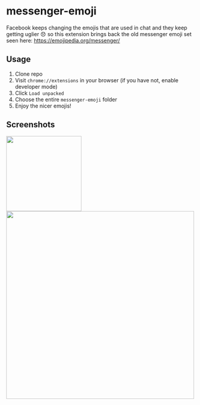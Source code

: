 # messenger-emoji

Facebook keeps changing the emojis that are used in chat and they keep getting uglier 😞 so this extension brings back the old messenger emoji set seen here: https://emojipedia.org/messenger/

## Usage

1. Clone repo
2. Visit `chrome://extensions` in your browser (if you have not, enable developer mode)
3. Click `Load unpacked`
4. Choose the entire `messenger-emoji` folder
5. Enjoy the nicer emojis!

## Screenshots
<img src="https://scontent-yyz1-1.xx.fbcdn.net/v/t1.15752-9/49900066_342527339913044_5473834242775449600_n.png?_nc_cat=103&_nc_ht=scontent-yyz1-1.xx&oh=9ca93f020f361e9df174d017e38d216a&oe=5CBA8A66" width="200">

<img src="https://scontent-yyz1-1.xx.fbcdn.net/v/t1.15752-9/49348323_2167045476890949_3602846497504231424_n.png?_nc_cat=104&_nc_ht=scontent-yyz1-1.xx&oh=5b770cd003eaff4e6e8df5e81389309e&oe=5CC649D1" width="500">
